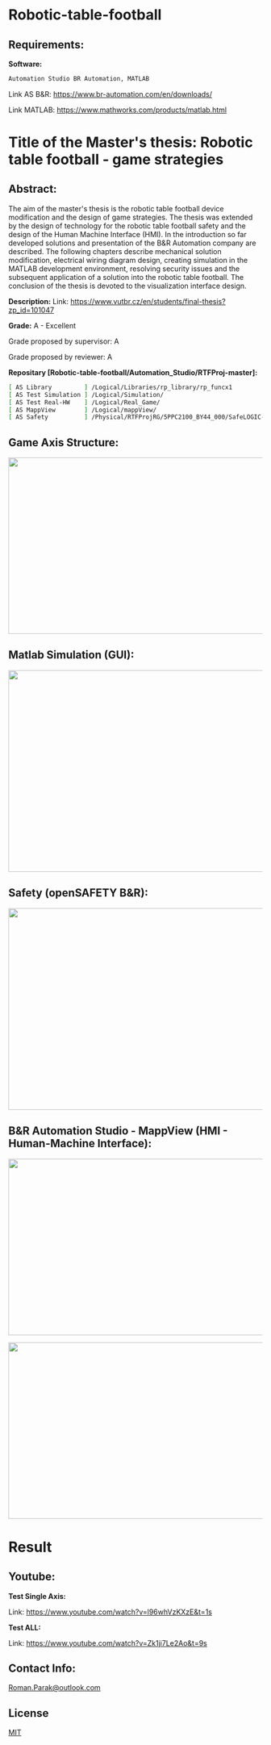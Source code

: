 # Robotic-table-football

## Requirements:

**Software:**
```bash
Automation Studio BR Automation, MATLAB
```

Link AS B&R: https://www.br-automation.com/en/downloads/ 

Link MATLAB: https://www.mathworks.com/products/matlab.html

# Title of the Master's thesis: Robotic table football - game strategies

## Abstract:

The aim of the master's thesis is the robotic table football device modification and the design of game strategies. The thesis was extended by the design of technology for the robotic table football safety and the design of the Human Machine Interface (HMI). In the introduction so far developed solutions and presentation of the B&R Automation company are described. The following chapters describe mechanical solution modification, electrical wiring diagram design, creating simulation in the MATLAB development environment, resolving security issues and the subsequent application of a solution into the robotic table football. The conclusion of the thesis is devoted to the visualization interface design.

**Description:**
Link: https://www.vutbr.cz/en/students/final-thesis?zp_id=101047

**Grade:**
A - Excellent

Grade proposed by supervisor: A

Grade proposed by reviewer: A

**Repositary [Robotic-table-football/Automation_Studio/RTFProj-master]:**

```bash
[ AS Library         ] /Logical/Libraries/rp_library/rp_funcx1
[ AS Test Simulation ] /Logical/Simulation/
[ AS Test Real-HW    ] /Logical/Real_Game/
[ AS MappView        ] /Logical/mappView/
[ AS Safety          ] /Physical/RTFProjRG/5PPC2100_BY44_000/SafeLOGIC-1.swt
```
## Game Axis Structure:

<p align="center">
<img src="https://github.com/rparak/Robotic-table-football/blob/master/images/axis_structure_fig.png" width="700" height="350">
</p>

## Matlab Simulation (GUI):

<p align="center">
<img src="https://github.com/rparak/Robotic-table-football/blob/master/images/matlab_sim_fig.png" width="700" height="400">
</p>

## Safety (openSAFETY B&R):

<p align="right">
<img src="https://github.com/rparak/Robotic-table-football/blob/master/images/safety_fig.png" width="700" height="400">
</p>

## B&R Automation Studio - MappView (HMI - Human-Machine Interface):

<p align="right">
<img src="https://github.com/rparak/Robotic-table-football/blob/master/images/mv_1_fig.png" width="700" height="350">
</p>

<p align="right">
<img src="https://github.com/rparak/Robotic-table-football/blob/master/images/mv_2_fig.png" width="700" height="350">
</p>

# Result

## Youtube:

**Test Single Axis:**

Link: https://www.youtube.com/watch?v=l96whVzKXzE&t=1s

**Test ALL:**

Link: https://www.youtube.com/watch?v=Zk1ji7Le2Ao&t=9s

## Contact Info:
Roman.Parak@outlook.com

## License
[MIT](https://choosealicense.com/licenses/mit/)
